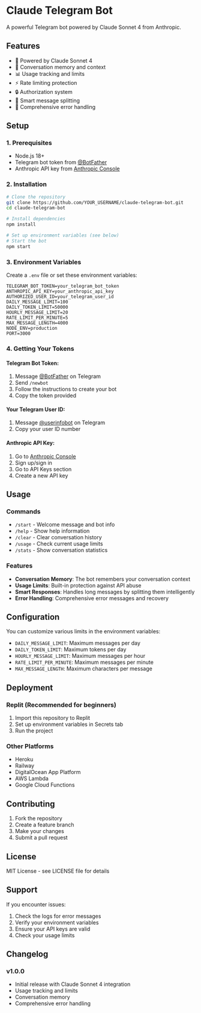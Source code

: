 # Claude Telegram Bot

A powerful Telegram bot powered by Claude Sonnet 4 from Anthropic.

## Features

- 🤖 Powered by Claude Sonnet 4
- 💬 Conversation memory and context
- 📊 Usage tracking and limits
- ⚡ Rate limiting protection
- 🔒 Authorization system
- 📱 Smart message splitting
- 🎯 Comprehensive error handling

## Setup

### 1. Prerequisites

- Node.js 18+ 
- Telegram bot token from [@BotFather](https://t.me/botfather)
- Anthropic API key from [Anthropic Console](https://console.anthropic.com)

### 2. Installation

```bash
# Clone the repository
git clone https://github.com/YOUR_USERNAME/claude-telegram-bot.git
cd claude-telegram-bot

# Install dependencies
npm install

# Set up environment variables (see below)
# Start the bot
npm start
```

### 3. Environment Variables

Create a `.env` file or set these environment variables:

```env
TELEGRAM_BOT_TOKEN=your_telegram_bot_token
ANTHROPIC_API_KEY=your_anthropic_api_key
AUTHORIZED_USER_ID=your_telegram_user_id
DAILY_MESSAGE_LIMIT=100
DAILY_TOKEN_LIMIT=50000
HOURLY_MESSAGE_LIMIT=20
RATE_LIMIT_PER_MINUTE=5
MAX_MESSAGE_LENGTH=4000
NODE_ENV=production
PORT=3000
```

### 4. Getting Your Tokens

#### Telegram Bot Token:
1. Message [@BotFather](https://t.me/botfather) on Telegram
2. Send `/newbot`
3. Follow the instructions to create your bot
4. Copy the token provided

#### Your Telegram User ID:
1. Message [@userinfobot](https://t.me/userinfobot) on Telegram
2. Copy your user ID number

#### Anthropic API Key:
1. Go to [Anthropic Console](https://console.anthropic.com)
2. Sign up/sign in
3. Go to API Keys section
4. Create a new API key

## Usage

### Commands

- `/start` - Welcome message and bot info
- `/help` - Show help information
- `/clear` - Clear conversation history
- `/usage` - Check current usage limits
- `/stats` - Show conversation statistics

### Features

- **Conversation Memory**: The bot remembers your conversation context
- **Usage Limits**: Built-in protection against API abuse
- **Smart Responses**: Handles long messages by splitting them intelligently
- **Error Handling**: Comprehensive error messages and recovery

## Configuration

You can customize various limits in the environment variables:

- `DAILY_MESSAGE_LIMIT`: Maximum messages per day
- `DAILY_TOKEN_LIMIT`: Maximum tokens per day
- `HOURLY_MESSAGE_LIMIT`: Maximum messages per hour
- `RATE_LIMIT_PER_MINUTE`: Maximum messages per minute
- `MAX_MESSAGE_LENGTH`: Maximum characters per message

## Deployment

### Replit (Recommended for beginners)
1. Import this repository to Replit
2. Set up environment variables in Secrets tab
3. Run the project

### Other Platforms
- Heroku
- Railway
- DigitalOcean App Platform
- AWS Lambda
- Google Cloud Functions

## Contributing

1. Fork the repository
2. Create a feature branch
3. Make your changes
4. Submit a pull request

## License

MIT License - see LICENSE file for details

## Support

If you encounter issues:
1. Check the logs for error messages
2. Verify your environment variables
3. Ensure your API keys are valid
4. Check your usage limits

## Changelog

### v1.0.0
- Initial release with Claude Sonnet 4 integration
- Usage tracking and limits
- Conversation memory
- Comprehensive error handling
